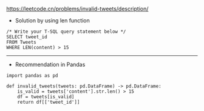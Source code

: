 https://leetcode.cn/problems/invalid-tweets/description/ 

- Solution by using len function
```
/* Write your T-SQL query statement below */
SELECT tweet_id
FROM Tweets
WHERE LEN(content) > 15
```

---

- Recommendation in Pandas
```
import pandas as pd

def invalid_tweets(tweets: pd.DataFrame) -> pd.DataFrame:
    is_valid = tweets['content'].str.len() > 15
    df = tweets[is_valid]
    return df[['tweet_id']]
    
```
